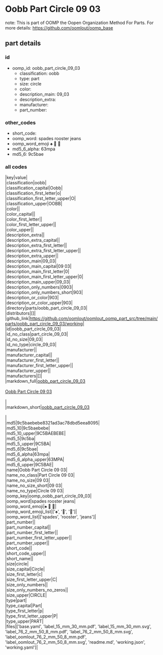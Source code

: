 # Oobb Part Circle 09 03  

note: This is part of OOMP the Oopen Organization Method For Parts. For more details: https://github.com/oomlout/oomp_base

##  part details





### id
* oomp_id: oobb_part_circle_09_03
  * classification: oobb
  * type: part
  * size: circle
  * color: 
  * description_main: 09_03
  * description_extra: 
  * manufacturer: 
  * part_number: 

### other_codes
* short_code: 
* oomp_word: spades rooster jeans
* oomp_word_emoji :spades: :rooster: :jeans:
* md5_6_alpha: 63mpa
* md5_6: 9c5bae

### all codes 
|key|value|  
|classification|oobb|  
|classification_capital|Oobb|  
|classification_first_letter|o|  
|classification_first_letter_upper|O|  
|classification_upper|OOBB|  
|color||  
|color_capital||  
|color_first_letter||  
|color_first_letter_upper||  
|color_upper||  
|description_extra||  
|description_extra_capital||  
|description_extra_first_letter||  
|description_extra_first_letter_upper||  
|description_extra_upper||  
|description_main|09_03|  
|description_main_capital|09 03|  
|description_main_first_letter|0|  
|description_main_first_letter_upper|0|  
|description_main_upper|09_03|  
|description_only_numbers|0903|  
|description_only_numbers_short|903|  
|description_or_color|903|  
|description_or_color_upper|903|  
|directory|parts/oobb_part_circle_09_03|  
|distributors|[]|  
|github_link|https://github.com/oomlout/oomlout_oomp_part_src/tree/main/parts/oobb_part_circle_09_03/working|  
|id|oobb_part_circle_09_03|  
|id_no_class|part_circle_09_03|  
|id_no_size|09_03|  
|id_no_type|circle_09_03|  
|manufacturer||  
|manufacturer_capital||  
|manufacturer_first_letter||  
|manufacturer_first_letter_upper||  
|manufacturer_upper||  
|manufacturers|[]|  
|markdown_full|[oobb_part_circle_09_03](https://github.com/oomlout/oomlout_oomp_part_src/tree/main/parts/oobb_part_circle_09_03/working)<br>[](https://github.com/oomlout/oomlout_oomp_part_src/tree/main/parts/oobb_part_circle_09_03/working)<br>[Oobb Part Circle 09 03](https://github.com/oomlout/oomlout_oomp_part_src/tree/main/parts/oobb_part_circle_09_03/working)<br><br>|  
|markdown_short|[oobb_part_circle_09_03](https://github.com/oomlout/oomlout_oomp_part_src/tree/main/parts/oobb_part_circle_09_03/working)<br><br>|  
|md5|9c5baebebe8321ad3ac78dbd5eea8095|  
|md5_10|9c5baebebe|  
|md5_10_upper|9C5BAEBEBE|  
|md5_5|9c5ba|  
|md5_5_upper|9C5BA|  
|md5_6|9c5bae|  
|md5_6_alpha|63mpa|  
|md5_6_alpha_upper|63MPA|  
|md5_6_upper|9C5BAE|  
|name|Oobb Part Circle 09 03|  
|name_no_class|Part Circle 09 03|  
|name_no_size|09 03|  
|name_no_size_short|09 03|  
|name_no_type|Circle 09 03|  
|oomp_key|oomp_oobb_part_circle_09_03|  
|oomp_word|spades rooster jeans|  
|oomp_word_emoji|:spades: :rooster: :jeans:|  
|oomp_word_emoji_list|[':spades:', ':rooster:', ':jeans:']|  
|oomp_word_list|['spades', 'rooster', 'jeans']|  
|part_number||  
|part_number_capital||  
|part_number_first_letter||  
|part_number_first_letter_upper||  
|part_number_upper||  
|short_code||  
|short_code_upper||  
|short_name||  
|size|circle|  
|size_capital|Circle|  
|size_first_letter|c|  
|size_first_letter_upper|C|  
|size_only_numbers||  
|size_only_numbers_no_zeros||  
|size_upper|CIRCLE|  
|type|part|  
|type_capital|Part|  
|type_first_letter|p|  
|type_first_letter_upper|P|  
|type_upper|PART|  
|files|['base.yaml', 'label_15_mm_30_mm.pdf', 'label_15_mm_30_mm.svg', 'label_76_2_mm_50_8_mm.pdf', 'label_76_2_mm_50_8_mm.svg', 'label_oomlout_76_2_mm_50_8_mm.pdf', 'label_oomlout_76_2_mm_50_8_mm.svg', 'readme.md', 'working.json', 'working.yaml']|  
